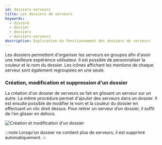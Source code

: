 ```yaml
---
id: dossiers-serveurs
title: Les dossiers de serveurs
keywords:
  - discord
  - dossier
  - dossiers
  - dossiers-serveurs
description: Explication du fonctionnement des dossiers de serveurs
---
```


Les dossiers permettent d'organiser les serveurs en groupes afin d'avoir une meilleure expérience utilisateur. Il est possible de personnaliser la couleur et le nom du dossier. Les icônes affichant les mentions de chaque serveur sont également regroupées en une seule.

### Création, modification et suppression d'un dossier
La création d'un dossier de serveurs se fait en glissant un serveur sur un autre. La même procédure permet d'ajouter des serveurs dans un dossier. Il est ensuite possible de modifier le nom et la couleur du dossier en effectuant un clic droit dessus. Pour retirer un serveur d’un dossier, il suffit de l'en glisser en dehors.

![Création et modification d'un dossier](https://i.discord.fr/pC9.gif)

:::note
Lorsqu'un dossier ne contient plus de serveurs, il est supprimé automatiquement.
:::
